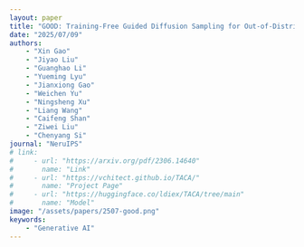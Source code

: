 ```yaml
---
layout: paper
title: "GOOD: Training-Free Guided Diffusion Sampling for Out-of-Distribution Detection"
date: "2025/07/09"
authors: 
    - "Xin Gao"
    - "Jiyao Liu"
    - "Guanghao Li"
    - "Yueming Lyu"
    - "Jianxiong Gao"
    - "Weichen Yu"
    - "Ningsheng Xu"
    - "Liang Wang"
    - "Caifeng Shan"
    - "Ziwei Liu"
    - "Chenyang Si"
journal: "NeruIPS"
# link:
#     - url: "https://arxiv.org/pdf/2306.14640"
#       name: "Link"
#     - url: "https://vchitect.github.io/TACA/"
#       name: "Project Page"
#     - url: "https://huggingface.co/ldiex/TACA/tree/main"
#       name: "Model"
image: "/assets/papers/2507-good.png"
keywords:
    - "Generative AI"
---
```


<!-- 
Speech Technology  
Generative AI 
Multimodal AI  
Embodied Intelligence 
AI Safety  
Medical AI 
Data Intelligence-->
